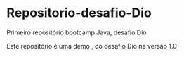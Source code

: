 # Repositorio-desafio-Dio
Primeiro repositório  bootcamp Java, desafio Dio

Este repositório é uma demo , do desafio Dio na versão 1.0
